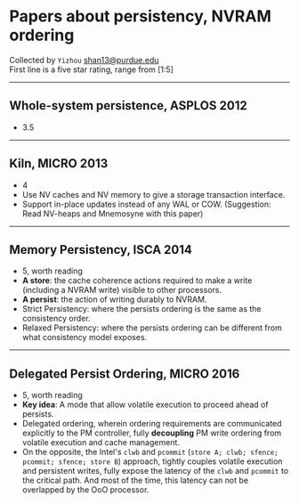 # Papers about persistency, NVRAM ordering
Collected by `Yizhou` <shan13@purdue.edu>  
First line is a five star rating, range from [1:5]

---
## Whole-system persistence, ASPLOS 2012
- 3.5

---
## Kiln, MICRO 2013
- 4
- Use NV caches and NV memory to give a storage transaction interface.
- Support in-place updates instead of any WAL or COW. (Suggestion: Read
NV-heaps and Mnemosyne with this paper)

---
## Memory Persistency, ISCA 2014
- 5, worth reading
- **A store**: the cache coherence actions required to make a write (including a
NVRAM write) visible to other processors.
- **A persist**: the action of writing durably to NVRAM.
- Strict Persistency: where the persists ordering is the same as the consistency
order.
- Relaxed Persistency: where the persists ordering can be different from what
consistency model exposes.

---
## Delegated Persist Ordering, MICRO 2016
- 5, worth reading
- **Key idea**: A mode that allow volatile execution to proceed ahead of persists.
- Delegated ordering, wherein ordering requirements are communicated explicitly
to the PM controller, fully **decoupling** PM write ordering from volatile
execution and cache management.
- On the opposite, the Intel's `clwb` and `pcommit`
(`store A; clwb; sfence; pcommit; sfence; store B`) approach, tightly couples
volatile execution and persistent writes, fully expose the latency of the
`clwb` and `pcommit` to the critical path. And most of the time, this latency
can not be overlapped by the OoO processor.
